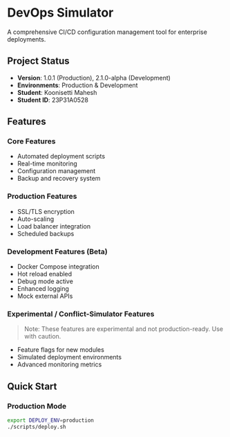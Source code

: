 # DevOps Simulator

A comprehensive CI/CD configuration management tool for enterprise deployments.

## Project Status
- **Version**: 1.0.1 (Production), 2.1.0-alpha (Development)
- **Environments**: Production & Development
- **Student**: Koonisetti Mahesh
- **Student ID**: 23P31A0528

## Features

### Core Features
- Automated deployment scripts
- Real-time monitoring
- Configuration management
- Backup and recovery system

### Production Features
- SSL/TLS encryption
- Auto-scaling
- Load balancer integration
- Scheduled backups

### Development Features (Beta)
- Docker Compose integration
- Hot reload enabled
- Debug mode active
- Enhanced logging
- Mock external APIs

### Experimental / Conflict-Simulator Features
> Note: These features are experimental and not production-ready. Use with caution.
- Feature flags for new modules
- Simulated deployment environments
- Advanced monitoring metrics

## Quick Start

### Production Mode
```bash
export DEPLOY_ENV=production
./scripts/deploy.sh
